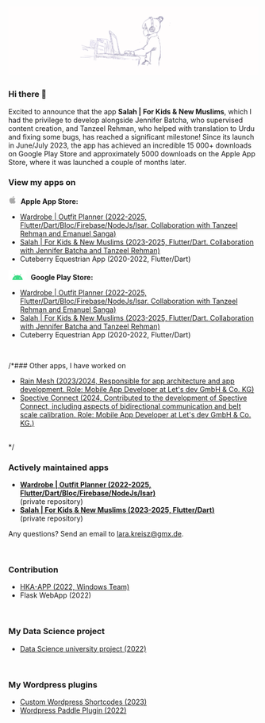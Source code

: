 ![Lara Kreisz Header](https://github.com/larakreisz/larakreisz/blob/main/20230423_155044_0000.png)
---------

### Hi there 👋
Excited to announce that the app **Salah | For Kids & New Muslims**, which I had the privilege to develop alongside Jennifer Batcha, who supervised content creation, and Tanzeel Rehman, who helped with translation to Urdu and fixing some bugs, has reached a significant milestone! Since its launch in June/July 2023, the app has achieved an incredible 15 000+ downloads on Google Play Store and approximately 5000 downloads on the Apple App Store, where it was launched a couple of months later. 


### View my apps on

<div><img src="https://github.com/larakreisz/larakreisz/blob/main/Apple_symbol.png" width="auto" height="17"/>&nbsp; <b>Apple App Store: </b></div>
<div>
   <ul>
    <li><a href="https://apps.apple.com/de/app/fashion-lookbook/id6444239032">Wardrobe | Outfit Planner (2022-2025, Flutter/Dart/Bloc/Firebase/NodeJs/Isar. Collaboration with Tanzeel Rehman and Emanuel Sanga)</a></li>
    <li><a href="https://apps.apple.com/us/app/learn-salah-prayer/id1668012959">Salah | For Kids & New Muslims (2023-2025, Flutter/Dart. Collaboration with Jennifer Batcha and Tanzeel Rehman)</a></li>
    <li>Cuteberry Equestrian App (2020-2022, Flutter/Dart)</li>
  </ul> 
</div>

<div><img src="https://github.com/larakreisz/larakreisz/blob/main/Android_symbol.png" width="auto" height="20"/>&nbsp;  <b>Google Play Store: </b></div>
<div>
   <ul>
    <li><a href="https://play.google.com/store/apps/details?id=com.larakreisz.fashionlookbook">Wardrobe | Outfit Planner (2022-2025, Flutter/Dart/Bloc/Firebase/NodeJs/Isar. Collaboration with Tanzeel Rehman and Emanuel Sanga)</a></li>
    <li><a href="https://play.google.com/store/apps/details?id=com.larakreisz.findingpeace">Salah | For Kids & New Muslims (2023-2025, Flutter/Dart. Collaboration with Jennifer Batcha and Tanzeel Rehman)</a></li>
    <li>Cuteberry Equestrian App (2020-2022, Flutter/Dart)</li>
  </ul> 
</div>
<div><br></div>

/*### Other apps, I have worked on

<div>
   <ul>
    <li><a href="https://www.rainmesh.de">Rain Mesh (2023/2024, Responsible for app architecture and app development. Role: Mobile App Developer at Let's dev GmbH & Co. KG)</a></li> 
    <li><a href="https://www.wirtgen-group.com/de-de/produkte/kleemann/technologien/spective-connect/">Spective Connect (2024, Contributed to the development of Spective Connect, including aspects of bidirectional communication and belt scale calibration. Role: Mobile App Developer at Let's dev GmbH & Co. KG.)</a></li>
  </ul> 
</div>
<div><br></div>*/

### Actively maintained apps

<div>
   <ul>
    <li><b><a href="https://github.com/larakreisz/ootd_2.0">Wardrobe | Outfit Planner (2022-2025, Flutter/Dart/Bloc/Firebase/NodeJs/Isar)</a></b><br>(private repository)</li>
    <li><b><a href="https://github.com/larakreisz/salah">Salah | For Kids & New Muslims (2023-2025, Flutter/Dart)</a></b><br>(private repository)<br></li>
  </ul> 
</div>

Any questions? Send an email to lara.kreisz@gmx.de.

<!-- // Make the below code active, if those repositories are private
<div>
   <ul>
    <li><b>Fashion Lookbook (2022/2023, Flutter/Dart/Bloc/Firebase/NodeJs)</b> <br> private repository</li>
    <li><b>Finding Peace (2023, Flutter/Dart)</b> <br>private repository<br></li>
  </ul> 
</div>

If you are interested to view those repositories, please write an email to lara.kreisz@gmx.de 

-->

<div><br></div>

### Contribution
+ <a href="https://apps.microsoft.com/store/detail/hkaapp/9WZDNCRDCPB3">HKA-APP (2022, Windows Team)</a>  
+ Flask WebApp (2022)

<div><br></div>

### My Data Science project
+ [Data Science university project (2022)](https://github.com/larakreisz/data_science_project_2022)

<div><br></div>

### My Wordpress plugins
+ [Custom Wordpress Shortcodes (2023)](https://github.com/larakreisz/wordpress_shortcode_auswahl_thesen)
+ [Wordpress Paddle Plugin (2022)](https://github.com/larakreisz/wordpress-paddle-plugin)

<div><br></div>



<!--
**larakreisz/larakreisz** is a ✨ _special_ ✨ repository because its `README.md` (this file) appears on your GitHub profile.

Here are some ideas to get you started:

🤖
🍎

- 🔭 I’m currently working on ...
- 🌱 I’m currently learning ...
- 👯 I’m looking to collaborate on ...
- 🤔 I’m looking for help with ...
- 💬 Ask me about ...
- 📫 How to reach me: ...
- 😄 Pronouns: ...
- ⚡ Fun fact: ...
-->
